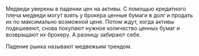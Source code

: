 Медведи уверены в падении цен на активы. С помощью кредитного плеча медведи могут взять у брокера ценные бумаги в долг и продать их по максимально возможной цене. Потом ждут, когда активы подешевеют, снова покупают нужное количество ценных бумаг и возвращают их брокеру. А разницу забирают себе.

Падение рынка называют медвежьим трендом.